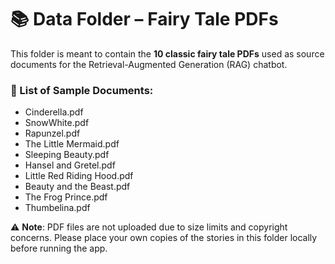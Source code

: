 # 📚 Data Folder – Fairy Tale PDFs

This folder is meant to contain the **10 classic fairy tale PDFs** used as source documents for the Retrieval-Augmented Generation (RAG) chatbot.

### 🧾 List of Sample Documents:
- Cinderella.pdf
- SnowWhite.pdf
- Rapunzel.pdf
- The Little Mermaid.pdf
- Sleeping Beauty.pdf
- Hansel and Gretel.pdf
- Little Red Riding Hood.pdf
- Beauty and the Beast.pdf
- The Frog Prince.pdf
- Thumbelina.pdf

⚠️ **Note**: PDF files are not uploaded due to size limits and copyright concerns. Please place your own copies of the stories in this folder locally before running the app.
